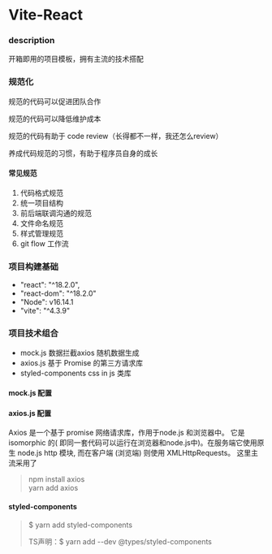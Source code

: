 # Vite-React

### description

开箱即用的项目模板，拥有主流的技术搭配

### 规范化

规范的代码可以促进团队合作

规范的代码可以降低维护成本

规范的代码有助于 code review（长得都不一样，我还怎么review）

养成代码规范的习惯，有助于程序员自身的成长

#### 常见规范
1. 代码格式规范
2. 统一项目结构
3. 前后端联调沟通的规范
4. 文件命名规范
5. 样式管理规范
6. git flow 工作流

### 项目构建基础

- "react": "^18.2.0",
- "react-dom": "^18.2.0"
- "Node": v16.14.1
- "vite": "^4.3.9"

### 项目技术组合

- mock.js 数据拦截axios 随机数据生成
- axios.js 基于 Promise 的第三方请求库
- styled-components css in js 类库

#### mock.js  配置

#### axios.js 配置

Axios 是一个基于 promise 网络请求库，作用于node.js 和浏览器中。 它是 isomorphic 的(
即同一套代码可以运行在浏览器和node.js中)。在服务端它使用原生 node.js http 模块, 而在客户端 (浏览端) 则使用
XMLHttpRequests。
这里主流采用了
> npm install axios  
> yarn add axios
>

#### styled-components

> $ yarn add styled-components
>
> TS声明：$ yarn add --dev @types/styled-components

